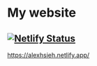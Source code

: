 # My website
## [![Netlify Status](https://api.netlify.com/api/v1/badges/b3fedfba-b81b-4835-82a8-cd08866f4e60/deploy-status)](https://app.netlify.com/sites/alexhsieh/deploys)
https://alexhsieh.netlify.app/
